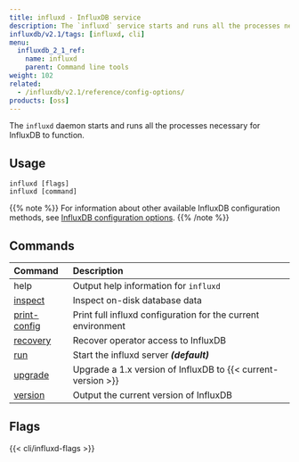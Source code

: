 ```yaml
---
title: influxd - InfluxDB service
description: The `influxd` service starts and runs all the processes necessary for InfluxDB to function.
influxdb/v2.1/tags: [influxd, cli]
menu:
  influxdb_2_1_ref:
    name: influxd
    parent: Command line tools
weight: 102
related:
  - /influxdb/v2.1/reference/config-options/
products: [oss]
---
```


The `influxd` daemon starts and runs all the processes necessary for InfluxDB to function.

## Usage

```
influxd [flags]
influxd [command]
```

{{% note %}}
For information about other available InfluxDB configuration methods, see
[InfluxDB configuration options](/influxdb/v2.1/reference/config-options/).
{{% /note %}}

## Commands

| Command                                                            | Description                                                  |
| :----------------------------------------------------------------- | :----------------------------------------------------------- |
| help                                                               | Output help information for `influxd`                        |
| [inspect](/influxdb/v2.1/reference/cli/influxd/inspect/)           | Inspect on-disk database data                                |
| [print-config](/influxdb/v2.1/reference/cli/influxd/print-config/) | Print full influxd configuration for the current environment |
| [recovery](/influxdb/v2.1/reference/cli/influxd/recovery/)         | Recover operator access to InfluxDB                          |
| [run](/influxdb/v2.1/reference/cli/influxd/run/)                   | Start the influxd server _**(default)**_                     |
| [upgrade](/influxdb/v2.1/reference/cli/influxd/upgrade/)           | Upgrade a 1.x version of InfluxDB to {{< current-version >}} |
| [version](/influxdb/v2.1/reference/cli/influxd/version/)           | Output the current version of InfluxDB                       |

## Flags

<!-- Influxd flags are maintained in data/influxd_flags.yml -->
{{< cli/influxd-flags >}}
